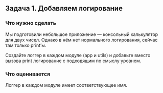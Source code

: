 ## Задача 1. Добавляем логирование
### Что нужно сделать

Мы подготовили небольшое приложение — консольный калькулятор для двух чисел. Однако в нём нет нормального логирования, сейчас там только print’ы.

Создайте логгер в каждом модуле (app и utils) и добавьте вместо вызова print логирование с подходящим по смыслу уровнем.

### Что оценивается
Логгер в каждом модуле имеет соответствующее имя.
